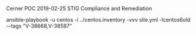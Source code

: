 Cerner POC 2019-02-25
STIG Compliance and Remediation

ansible-playbook  -u centos -i ../centos.inventory -vvv   site.yml -lcentos6old --tags "V-38668,V-38587"
